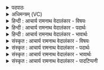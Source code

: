 <details><summary>पदपाठः</summary>

अ꣣न्त꣡रिति꣢। च꣣रति। रोचना꣢। अ꣣स्य꣢। प्रा꣣णा꣢त्। प्र꣣। आना꣢त्। अ꣣पानती꣢। अ꣣प। अनती꣢। वि। अ꣣ख्यत्। महिषः꣢। दि꣡व꣢꣯म्। ६३१।
</details>

<details><summary>अधिमन्त्रम् (VC)</summary>

- सूर्यः
- सार्पराज्ञी
- गायत्री
- षड्जः
- आरण्यं काण्डम्
</details>

<details><summary>हिन्दी : आचार्य रामनाथ वेदालंकार - विषयः</summary>

अगले मन्त्र में सूर्य और परमात्मा के तेज का वर्णन है।
</details>

<details><summary>हिन्दी : आचार्य रामनाथ वेदालंकार - पदार्थः</summary>

पदार्थान्वयभाषाः -  (अस्य) इस सूर्य वा परमात्मा की (रोचना) दीप्ति (प्राणात्) प्राण-व्यापार के पश्चात् (अपानती) अपान व्यापार कराती हुई (अन्तः) भूमि पर वा हृदय के अन्दर (चरति) विचरती है। यह (महिषः) महान् सूर्य वा परमात्मा (दिवम्) आकाश को वा जीवात्मा को (व्यख्यत्) प्रकाशित करता है ॥५॥ इस मन्त्र में अर्थश्लेषालङ्कार है ॥५॥
</details>

<details><summary>हिन्दी : आचार्य रामनाथ वेदालंकार - भावार्थः</summary>

भावार्थभाषाः -  जो यह प्राण प्राण, अपान, व्यान, उदान, समान रूप से शरीर में स्थित हुआ प्राणन, अपानन आदि व्यापार करता है, वह परमेश्वर की ही महिमा से करता है, जैसाकि उपनिषद् के ऋषि ने कहा है—‘परमेश्वर प्राण का भी प्राण है (केन० १।२)। परमेश्वर से रचित सूर्य भी अपनी किरणों से प्राणियों को प्राण प्रदान करता हुआ प्राणापान आदि क्रियाओं में सहायक होता है, जैसाकि प्रश्नोपनिषद् में कहा है—‘यह सूर्य प्रजाओं का प्राण होकर उदित हो रहा है।’ (प्रश्न० १।८) परमेश्वर ही सूर्य के द्वारा आकाशस्थ पिण्डों को भी प्रकाशित करता है ॥५॥
</details>

<details><summary>संस्कृत : आचार्य रामनाथ वेदालंकार - विषयः</summary>

अथ सूर्यस्य परमात्मनश्च तेजो वर्णयति।
</details>

<details><summary>संस्कृत : आचार्य रामनाथ वेदालंकार - पदार्थः</summary>

पदार्थान्वयभाषाः -  (अस्य) एतस्य गोः सूर्यस्य परमात्मनो वा (रोचना) दीप्तिः (प्राणात्) प्राणनव्यापारानन्तरम् (अपानती) अपाननव्यापारं कारयन्ती (अन्तः) भुवो हृदयस्य चाभ्यन्तरे (चरति) विचरति। एष (महिषः) महान् सूर्यः परमेश्वरो वा। महिष इति महन्नाम। निघं० ३।३। (दिवम्) आकाशं जीवात्मानं वा (व्यख्यत्) प्रकाशयति ॥५॥२ अत्र अर्थश्लेषालङ्कारः ॥५॥
</details>

<details><summary>संस्कृत : आचार्य रामनाथ वेदालंकार - भावार्थः</summary>

भावार्थभाषाः -  योऽयं प्राणः प्राणापानव्यानसमानोदानरूपेण देहेऽवस्थितः प्राणनापाननादिव्यापारं कुरुते तत्परमेश्वरमहिम्नैव, ‘स उ प्राणस्य प्राणः’ (केन० १।२) इति वचनात्। अपि च तद्विरचितः सूर्योऽपि स्वरश्मिभिः प्राणिभ्यः प्राणं प्रयच्छन् प्राणापानादिक्रियासु सहायको भवति, ‘प्राणः प्रजानामुदयत्येष सूर्यः’ (प्रश्न० १।८) इत्यादि स्मरणात्। परमेश्वर एव सूर्यद्वारेणाकाशस्थानि पिण्डान्यपि प्रकाशयति ॥५॥
</details>

<details><summary>संस्कृत : आचार्य रामनाथ वेदालंकार - पादटिप्पनी</summary>

टिप्पणी:   १. ऋ० १०।१८९।२, देवता सार्पराशी सूर्यो वा। य० ३।७ ऋषिः सार्पराज्ञी कद्रूः, देवता अग्निः। साम० १३७७। अथ० ६।३१।२ ऋषिः उपरिबभ्रवः, देवता गौः। अथ० २०।४८।५ ऋषिः सर्पराज्ञी, देवता सूर्यः, गौः। २. दयानन्दर्षिर्यजुर्भाष्ये मन्त्रमेतं विद्युदग्निपक्षे व्याख्यातवान्।
</details>